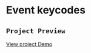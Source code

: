 # Event keycodes


## `Project Preview `
[View project Demo](https://mian-ali.github.io/event-keycodes.js/)
